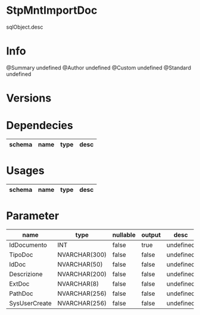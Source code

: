 # StpMntImportDoc
sqlObject.desc

# Info 
@Summary undefined
@Author undefined
@Custom undefined
@Standard undefined
# Versions 
# Dependecies 

| schema      | name      | type       | desc          |
| ------ | -------- | -------- | ------ |
# Usages 

| schema      | name      | type       | desc          |
| ------ | -------- | -------- | ------ |
# Parameter

| name      | type      | nullable      | output       | desc          |
| ------ | -------- | -------- | -------- | ------ |
| IdDocumento | INT | false | true | undefined |
| TipoDoc | NVARCHAR(300) | false | false | undefined |
| IdDoc | NVARCHAR(50) | false | false | undefined |
| Descrizione | NVARCHAR(200) | false | false | undefined |
| ExtDoc | NVARCHAR(8) | false | false | undefined |
| PathDoc | NVARCHAR(256) | false | false | undefined |
| SysUserCreate | NVARCHAR(256) | false | false | undefined |
